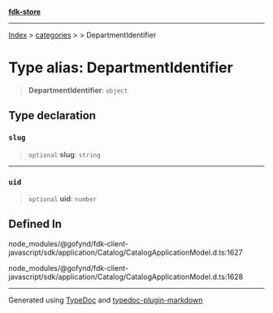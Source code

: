 [**fdk-store**](../../../README.md)
***

[Index](../../../API.md) > [categories](../../README.md) > [<internal>](../README.md) > DepartmentIdentifier

# Type alias: DepartmentIdentifier

> **DepartmentIdentifier**: `object`

## Type declaration

### `slug`

> `optional` **slug**: `string`

***

### `uid`

> `optional` **uid**: `number`

## Defined In

node\_modules/@gofynd/fdk-client-javascript/sdk/application/Catalog/CatalogApplicationModel.d.ts:1627

node\_modules/@gofynd/fdk-client-javascript/sdk/application/Catalog/CatalogApplicationModel.d.ts:1628

***
Generated using [TypeDoc](https://typedoc.org/) and [typedoc-plugin-markdown](https://www.npmjs.com/package/typedoc-plugin-markdown)
